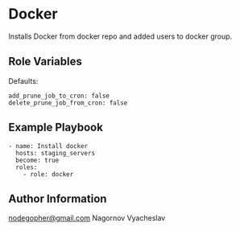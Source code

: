 
Docker
=========

Installs Docker from docker repo and added users to docker group.

Role Variables
--------------
Defaults:
```
add_prune_job_to_cron: false
delete_prune_job_from_cron: false  
```
Example Playbook
----------------
```
- name: Install docker
  hosts: staging_servers
  become: true
  roles:
    - role: docker
```
Author Information
------------------

nodegopher@gmail.com
Nagornov Vyacheslav

